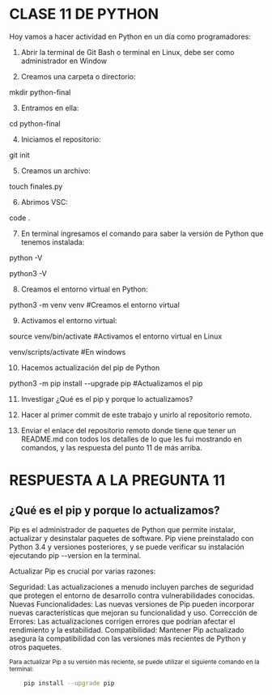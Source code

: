 # CLASE 11 DE PYTHON

Hoy vamos a hacer actividad en Python en un día como programadores:

1. Abrir la terminal de Git Bash o terminal en Linux, debe ser como administrador en Window

2. Creamos una carpeta o directorio: 

mkdir python-final

3. Entramos en ella: 

cd python-final

4. Iniciamos el repositorio:

git init

5. Creamos un archivo:

touch finales.py

6. Abrimos VSC:

code .

7. En terminal ingresamos el comando para saber la versión de Python que tenemos instalada:

python -V

python3 -V

8. Creamos el entorno virtual en Python:

python3 -m venv venv #Creamos el entorno virtual

9. Activamos el entorno virtual:

source venv/bin/activate #Activamos el entorno virtual en Linux

venv/scripts/activate #En windows

10. Hacemos actualización del pip de Python

python3 -m pip install --upgrade pip #Actualizamos el pip

11. Investigar ¿Qué es el pip y porque lo actualizamos?

12. Hacer al primer commit de este trabajo y unirlo al repositorio remoto.

13. Enviar el enlace del repositorio remoto donde tiene que tener un README.md con todos los detalles de lo que les fui mostrando en comandos, y las respuesta del punto 11 de más arriba.


# RESPUESTA A LA PREGUNTA 11
## ¿Qué es el pip y porque lo actualizamos?

Pip es el administrador de paquetes de Python que permite instalar, actualizar y desinstalar paquetes de software. Pip viene preinstalado con Python 3.4 y versiones posteriores, y se puede verificar su instalación ejecutando pip --version en la terminal.

Actualizar Pip es crucial por varias razones:

Seguridad: Las actualizaciones a menudo incluyen parches de seguridad que protegen el entorno de desarrollo contra vulnerabilidades conocidas.
Nuevas Funcionalidades: Las nuevas versiones de Pip pueden incorporar nuevas características que mejoran su funcionalidad y uso.
Corrección de Errores: Las actualizaciones corrigen errores que podrían afectar el rendimiento y la estabilidad.
Compatibilidad: Mantener Pip actualizado asegura la compatibilidad con las versiones más recientes de Python y otros paquetes.

<sub>Para actualizar Pip a su versión más reciente, se puede utilizar el siguiente comando en la terminal:</sub>
```sh
    pip install --upgrade pip
```

